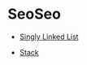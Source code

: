 # SeoSeo

- [Singly Linked List](https://github.com/rolemadelen/madelenrissa/blob/main/seoseo/linked-list/README.md)

- [Stack](https://github.com/rolemadelen/madelenrissa/blob/main/seoseo/stack/README.md)

